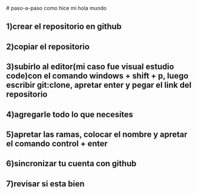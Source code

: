 <html># paso-a-paso
<head> como hice mi hola mundo </head>
<h2>1)crear el repositorio en github</h2>
<h2>2)copiar el repositorio</h2>
<h2>3)subirlo al editor(mi caso fue visual estudio code)con el comando windows + shift + p, luego escribir git:clone, apretar enter y pegar el link del repositorio<h2>
<h2>4)agregarle todo lo que necesites<h2>
<h2>5)apretar las ramas, colocar el nombre y apretar el comando control + enter<h2>
<h2>6)sincronizar tu cuenta con github<h2>
<h2>7)revisar si esta bien<h2>